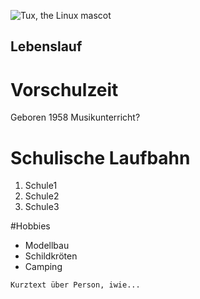![Tux, the Linux mascot](/assets/images/tux.png)
## Lebenslauf

# Vorschulzeit

Geboren 1958
Musikunterricht?

# Schulische Laufbahn

1. Schule1
2. Schule2
3. Schule3

#Hobbies

- Modellbau
- Schildkröten
- Camping

`Kurztext über Person, iwie...`

